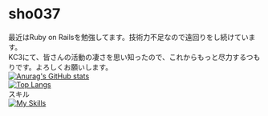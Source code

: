 # sho037
最近はRuby on Railsを勉強してます。技術力不足なので遠回りをし続けています。<br>
KC3にて、皆さんの活動の凄さを思い知ったので、これからもっと尽力するつもりです。よろしくお願いします。<br>
[![Anurag's GitHub stats](https://github-readme-stats.vercel.app/api?username=sho037&count_private=true&show_icons=true&theme=midnight-purple)](https://github.com/anuraghazra/github-readme-stats)<br>
[![Top Langs](https://github-readme-stats.vercel.app/api/top-langs/?username=sho037&count_private=true&layout=compact&theme=midnight-purple&langs_count=10)](https://github.com/anuraghazra/github-readme-stats)<br>
スキル<br>
[![My Skills](https://skillicons.dev/icons?i=c,html,css,java,linux,git,github,docker)](https://skillicons.dev)<br>
<!---
sho037/sho037 is a ✨ special ✨ repository because its `README.md` (this file) appears on your GitHub profile.
You can click the Preview link to take a look at your changes.
--->
